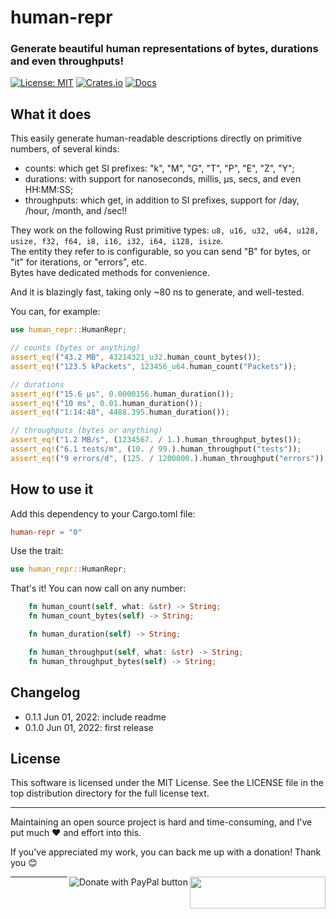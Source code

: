 # human-repr
### Generate beautiful human representations of bytes, durations and even throughputs!

[![License: MIT](https://img.shields.io/badge/license-MIT-blue.svg)](https://opensource.org/licenses/MIT)
[![Crates.io](https://img.shields.io/crates/v/human_repr.svg)](https://crates.io/crates/human-repr)
[![Docs](https://docs.rs/human-repr/badge.svg)](https://docs.rs/human-repr)

## What it does

This easily generate human-readable descriptions directly on primitive numbers, of several kinds:
- counts: which get SI prefixes: "k", "M", "G", "T", "P", "E", "Z", "Y";
- durations: with support for nanoseconds, millis, µs, secs, and even HH:MM:SS;
- throughputs: which get, in addition to SI prefixes, support for /day, /hour, /month, and /sec!!

They work on the following Rust primitive types: `u8, u16, u32, u64, u128, usize, f32, f64, i8, i16, i32, i64, i128, isize`.
<br>The entity they refer to is configurable, so you can send "B" for bytes, or "it" for iterations, or "errors", etc.
<br>Bytes have dedicated methods for convenience.

And it is blazingly fast, taking only ~80 ns to generate, and well-tested.

You can, for example:

```rust
use human_repr::HumanRepr;

// counts (bytes or anything)
assert_eq!("43.2 MB", 43214321_u32.human_count_bytes());
assert_eq!("123.5 kPackets", 123456_u64.human_count("Packets"));

// durations
assert_eq!("15.6 µs", 0.0000156.human_duration());
assert_eq!("10 ms", 0.01.human_duration());
assert_eq!("1:14:48", 4488.395.human_duration());

// throughputs (bytes or anything)
assert_eq!("1.2 MB/s", (1234567. / 1.).human_throughput_bytes());
assert_eq!("6.1 tests/m", (10. / 99.).human_throughput("tests"));
assert_eq!("9 errors/d", (125. / 1200000.).human_throughput("errors"));

```

## How to use it

Add this dependency to your Cargo.toml file:

```toml
human-repr = "0"
```

Use the trait:

```rust
use human_repr::HumanRepr;
```

That's it! You can now call on any number:

```rust
    fn human_count(self, what: &str) -> String;
    fn human_count_bytes(self) -> String;

    fn human_duration(self) -> String;

    fn human_throughput(self, what: &str) -> String;
    fn human_throughput_bytes(self) -> String;
```

## Changelog
- 0.1.1 Jun 01, 2022: include readme
- 0.1.0 Jun 01, 2022: first release


## License
This software is licensed under the MIT License. See the LICENSE file in the top distribution directory for the full license text.


---
Maintaining an open source project is hard and time-consuming, and I've put much ❤️ and effort into this.

If you've appreciated my work, you can back me up with a donation! Thank you 😊

[<img align="right" src="https://cdn.buymeacoffee.com/buttons/default-orange.png" width="217px" height="51x">](https://www.buymeacoffee.com/rsalmei)
[<img align="right" alt="Donate with PayPal button" src="https://www.paypalobjects.com/en_US/i/btn/btn_donate_LG.gif">](https://www.paypal.com/donate?business=6SWSHEB5ZNS5N&no_recurring=0&item_name=I%27m+the+author+of+alive-progress%2C+clearly+and+about-time.+Thank+you+for+appreciating+my+work%21&currency_code=USD)

---

